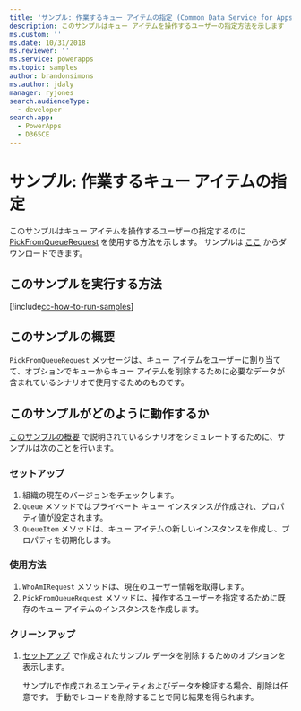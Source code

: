```yaml
---
title: 'サンプル: 作業するキュー アイテムの指定 (Common Data Service for Apps) | Microsoft Docs'
description: このサンプルはキュー アイテムを操作するユーザーの指定方法を示します
ms.custom: ''
ms.date: 10/31/2018
ms.reviewer: ''
ms.service: powerapps
ms.topic: samples
author: brandonsimons
ms.author: jdaly
manager: ryjones
search.audienceType:
  - developer
search.app:
  - PowerApps
  - D365CE
---
```

# <a name="sample-specify-a-queue-item-to-work-on"></a>サンプル: 作業するキュー アイテムの指定

<!-- https://docs.microsoft.com/en-us/dynamics365/customer-engagement/developer/sample-specify-queue-item-work-early-bound -->

このサンプルはキュー アイテムを操作するユーザーの指定するのに [PickFromQueueRequest](https://docs.microsoft.com/en-us/dotnet/api/microsoft.crm.sdk.messages.pickfromqueuerequest?view=dynamics-general-ce-9) を使用する方法を示します。 サンプルは [ここ](https://github.com/Microsoft/PowerApps-Samples/tree/master/cds/orgsvc/C%23/SpecifyQueueItem) からダウンロードできます。

## <a name="how-to-run-this-sample"></a>このサンプルを実行する方法

[!include[cc-how-to-run-samples](../../includes/cc-how-to-run-samples.md)]

## <a name="what-this-sample-does"></a>このサンプルの概要

`PickFromQueueRequest` メッセージは、キュー アイテムをユーザーに割り当てて、オプションでキューからキュー アイテムを削除するために必要なデータが含まれているシナリオで使用するためのものです。

## <a name="how-this-sample-works"></a>このサンプルがどのように動作するか

[このサンプルの概要](#what-this-sample-does) で説明されているシナリオをシミュレートするために、サンプルは次のことを行います。

### <a name="setup"></a>セットアップ

1. 組織の現在のバージョンをチェックします。
2. `Queue` メソッドではプライベート キュー インスタンスが作成され、プロパティ値が設定されます。
3. `QueueItem` メソッドは、キュー アイテムの新しいインスタンスを作成し、プロパティを初期化します。

### <a name="demonstrate"></a>使用方法

1. `WhoAmIRequest` メソッドは、現在のユーザー情報を取得します。
1. `PickFromQueueRequest` メソッドは、操作するユーザーを指定するために既存のキュー アイテムのインスタンスを作成します。


### <a name="clean-up"></a>クリーン アップ

1. [セットアップ](#setup) で作成されたサンプル データを削除するためのオプションを表示します。

    サンプルで作成されるエンティティおよびデータを検証する場合、削除は任意です。 手動でレコードを削除することで同じ結果を得られます。
